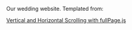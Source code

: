 Our wedding website. Templated from:

[Vertical and Horizontal Scrolling with fullPage.js](http://webdesign.tutsplus.com/articles/vertical-and-horizontal-scrolling-with-fullpagejs--cms-24215)


